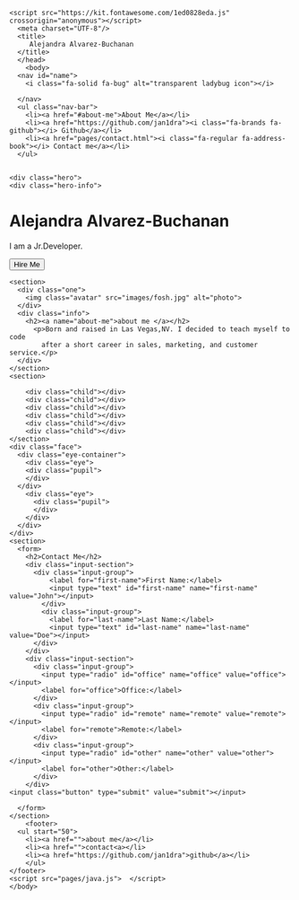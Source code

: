 <!DOCTYPE html>
<html>
  <head>
    <link rel="stylesheet" href="D:\code\CodeProject\pages/styles.css">

    <script src="https://kit.fontawesome.com/1ed0828eda.js" crossorigin="anonymous"></script>
      <meta charset="UTF-8"/>
      <title>
         Alejandra Alvarez-Buchanan
      </title>
      </head>
        <body>
      <nav id="name">
        <i class="fa-solid fa-bug" alt="transparent ladybug icon"></i>

      </nav>
      <ul class="nav-bar">
        <li><a href="#about-me">About Me</a></li>
        <li><a href="https://github.com/jan1dra"><i class="fa-brands fa-github"></i> Github</a></li>
        <li><a href="pages/contact.html"><i class="fa-regular fa-address-book"></i> Contact me</a></li>
      </ul>


    <div class="hero">
    <div class="hero-info">
<h1 id="name"> Alejandra Alvarez-Buchanan</h1>
<p> I am a Jr.Developer. </p>
<div class="styled-break"></div>
<button class="button"> Hire Me</button>
</div>
 </div>

    <section>
      <div class="one">
        <img class="avatar" src="images/fosh.jpg" alt="photo">
      </div>
      <div class="info">
        <h2><a name="about-me">about me </a></h2>
          <p>Born and raised in Las Vegas,NV. I decided to teach myself to code
            after a short career in sales, marketing, and customer service.</p>
      </div>
    </section>
    <section>

        <div class="child"></div>
        <div class="child"></div>
        <div class="child"></div>
        <div class="child"></div>
        <div class="child"></div>
        <div class="child"></div>
    </section>
    <div class="face">
      <div class="eye-container">
        <div class="eye">
        <div class="pupil">
        </div>
      </div>
        <div class="eye">
          <div class="pupil">
          </div>
        </div>
      </div>
    </div>
    <section>
      <form>
        <h2>Contact Me</h2>
        <div class="input-section">
          <div class="input-group">
              <label for="first-name">First Name:</label>
              <input type="text" id="first-name" name="first-name" value="John"></input>
            </div>
            <div class="input-group">
              <label for="last-name">Last Name:</label>
              <input type="text" id="last-name" name="last-name" value="Doe"></input>
          </div>
        </div>
        <div class="input-section">
          <div class="input-group">
            <input type="radio" id="office" name="office" value="office"></input>
            <label for="office">Office:</label>
          </div>
          <div class="input-group">
            <input type="radio" id="remote" name="remote" value="remote"></input>
            <label for="remote">Remote:</label>
          </div>
          <div class="input-group">
            <input type="radio" id="other" name="other" value="other"></input>
            <label for="other">Other:</label>
          </div>
        </div>
    <input class="button" type="submit" value="submit"></input>

      </form>
    </section>
        <footer>
      <ul start="50">
        <li><a href="">about me</a></li>
        <li><a href="">contact<a></li>
        <li><a href="https://github.com/jan1dra">github</a></li>
        </ul>
    </footer>
    <script src="pages/java.js">  </script>
    </body>
  </html>
